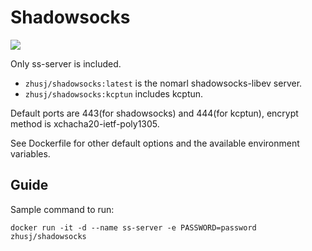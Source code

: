 # Shadowsocks

![](https://images.microbadger.com/badges/image/zhusj/shadowsocks.svg)

Only ss-server is included.

* `zhusj/shadowsocks:latest` is the nomarl shadowsocks-libev server.
* `zhusj/shadowsocks:kcptun` includes kcptun.

Default ports are 443(for shadowsocks) and 444(for kcptun),
encrypt method is xchacha20-ietf-poly1305.

See Dockerfile for other default options and the available environment variables.

## Guide

Sample command to run:

```
docker run -it -d --name ss-server -e PASSWORD=password zhusj/shadowsocks
```
